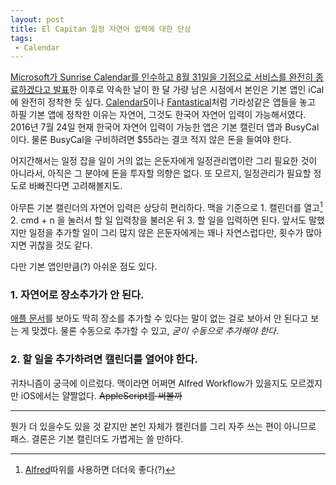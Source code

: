 ```yaml
---
layout: post
title: El Capitan 일정 자연어 입력에 대한 단상
tags:
 - Calendar
---
```


[Microsoft가 Sunrise Calendar를 인수하고 8월 31일을 기점으로 서비스를 완전히 종료하겠다고 발표](http://blog.sunrise.am/post/144196642739/its-almost-time-to-say-goodbye)한 이후로 약속한 날이 한 달 가량 남은 시점에서 본인은 기본 앱인 iCal에 완전히 정착한 듯 싶다. [Calendar5](https://readdle.com/calendars5)이나 [Fantastical](https://flexibits.com/fantastical)처럼 기라성같은 앱들을 놓고 하필 기본 앱에 정착한 이유는 자연어, 그것도 한국어 자연어 입력이 가능해서였다. 2016년 7월 24일 현재 한국어 자연어 입력이 가능한  앱은 기본 캘린더 앱과 BusyCal이다. 물론 BusyCal을 구비하려면 $55라는 결코 적지 않은 돈을 들여야 한다.

어지간해서는 일정 잡을 일이 거의 없는 은둔자에게 일정관리앱이란 그리 필요한 것이 아니라서, 아직은 그 분야에 돈을 투자할 의향은 없다. 또 모르지, 일정관리가 필요할 정도로 바빠진다면 고려해볼지도.

아무튼 기본 캘린더의 자연어 입력은 상당히 편리하다. 맥을 기준으로 1. 캘린더를 열고[^alfred]  2. cmd + n 을 눌러서 할 일 입력창을 불러온 뒤 3. 할 일을 입력하면 된다. 앞서도 말했지만 일정을 추가할 일이 그리 많지 않은 은둔자에게는 꽤나 자연스럽다만, 횟수가 많아지면 귀찮을 것도 같다.

[^alfred]: [Alfred](http://alfredapp.com)따위를 사용하면 더더욱 좋다(?)

다만 기본 앱인만큼(?) 아쉬운 점도 있다.

### 1. 자연어로 장소추가가 안 된다.

[애플 문서](https://support.apple.com/kb/PH22695?viewlocale=ko_KR&locale=ko_KR)를 보아도 딱히 장소를 추가할 수 있다는 말이 없는 걸로 보아서 안 된다고 보는 게 맞겠다. 물론 수동으로 추가할 수 있고, *굳이 수동으로 추가해야 한다*.

### 2. 할 일을 추가하려면 캘린더를 열어야 한다.

귀차니즘이 궁극에 이르렀다. 맥이라면 어쩌면 Alfred Workflow가 있을지도 모르겠지만 iOS에서는 얄짤없다. ~~AppleScript를 써볼까~~

- - -

뭔가 더 있을수도 있을 것 같지만 본인 자체가 캘린더를 그리 자주 쓰는 편이 아니므로 패스. 결론은 기본 캘린더도 가볍게는 쓸 만하다.